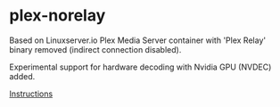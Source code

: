 # plex-norelay

Based on Linuxserver.io Plex Media Server container with 'Plex Relay' binary removed (indirect connection disabled).

Experimental support for hardware decoding with Nvidia GPU (NVDEC) added.

[Instructions](https://hub.docker.com/r/linuxserver/plex/)
